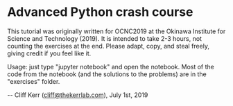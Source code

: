 # Advanced Python crash course

This tutorial was originally written for OCNC2019 at the Okinawa Institute for Science and Technology (2019). It is intended to take 2-3 hours, not counting the exercises at the end. Please adapt, copy, and steal freely, giving credit if you feel like it.

Usage: just type "jupyter notebook" and open the notebook. Most of the code from the notebook (and the solutions to the problems) are in the "exercises" folder.

-- Cliff Kerr (cliff@thekerrlab.com), July 1st, 2019